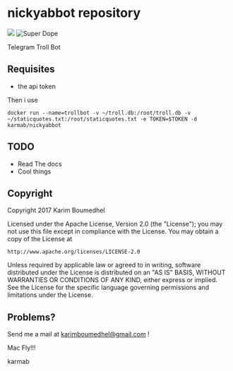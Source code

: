 # nickyabbot repository

[![](https://images.microbadger.com/badges/image/karmab/nickyabbot.svg)](https://microbadger.com/images/karmab/nickyabbot "Get your own image badge on microbadger.com")
![Super Dope](https://img.shields.io/badge/karmab-super%20dope-b9f2ff.svg)

Telegram Troll Bot

## Requisites

- the api token

Then i use 

```
docker run --name=trollbot -v ~/troll.db:/root/troll.db -v ~/staticquotes.txt:/root/staticquotes.txt -e TOKEN=$TOKEN -d  karmab/nickyabbot
```

## TODO

- Read The docs
- Cool things

## Copyright

Copyright 2017 Karim Boumedhel

Licensed under the Apache License, Version 2.0 (the "License");
you may not use this file except in compliance with the License.
You may obtain a copy of the License at

    http://www.apache.org/licenses/LICENSE-2.0

Unless required by applicable law or agreed to in writing, software
distributed under the License is distributed on an "AS IS" BASIS,
WITHOUT WARRANTIES OR CONDITIONS OF ANY KIND, either express or implied.
See the License for the specific language governing permissions and
limitations under the License.

## Problems?

Send me a mail at [karimboumedhel@gmail.com](mailto:karimboumedhel@gmail.com) !

Mac Fly!!!

karmab
